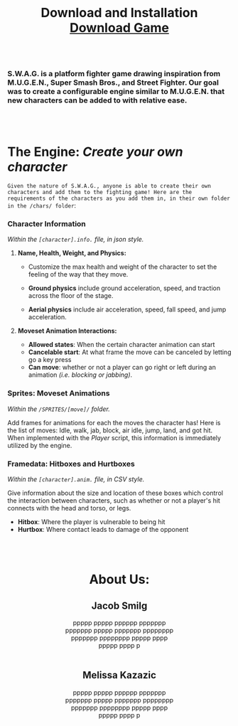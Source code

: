 <div align=center>
<br/>
<h1> Download and Installation
<section id="downloads">
          <a href="/download.md" class="btn btn-github"><span class="icon"></span>Download Game</a>
        </section>
</div>

<br/>
<br/>

### S.W.A.G. is a platform fighter game drawing inspiration from M.U.G.E.N., Super Smash Bros., and Street Fighter. Our goal was to create a configurable engine similar to M.U.G.E.N. that new characters can be added to with relative ease.
<br/>
<br/>

# **The Engine**: *Create your own character*
`Given the nature of S.W.A.G., anyone is able to create their own characters and add them to the fighting game! Here are the requirements of the characters as you add them in, in their own folder in the /chars/ folder`:

### Character Information
*Within the `[character].info.` file, in json style.*
1. **Name, Health, Weight, and Physics:**

    - Customize the max health and weight of the character to set the feeling of the way that they move. 
    
    - **Ground physics** include ground acceleration, speed, and traction across the floor of the stage.
    
    - **Aerial physics** include air acceleration, speed, fall speed, and jump acceleration. 


2. **Moveset Animation Interactions:**
    - **Allowed states**: When the certain character animation can start
    - **Cancelable start**: At what frame the move can be canceled by letting go a key press
    - **Can move**: whether or not a player can go right or left during an animation *(i.e. blocking or jabbing)*.

### Sprites: Moveset Animations
*Within the `/SPRITES/[move]/` folder.*

Add frames for animations for each the moves the character has! Here is the list of moves: Idle, walk, jab, block, air idle, jump, land, and got hit. When implemented with the *Player* script, this information is immediately utilized by the engine.

### Framedata: Hitboxes and Hurtboxes
*Within the `[character].anim.` file, in CSV style.*

Give information about the size and location of these boxes which control the interaction between characters, such as whether or not a player's hit connects with the head and torso, or legs.
- **Hitbox**: Where the player is vulnerable to being hit
- **Hurtbox**: Where contact leads to damage of the opponent

<br/>
<br/>
<div align=center>
<h1> About Us: </h1>
<h2> Jacob Smilg </h2>
<div style= "width:50%">
ppppp ppppp pppppp ppppppp ppppppp  ppppp ppppppp pppppppp ppppppp pppppppp ppppp pppp ppppp pppp p </div>
<br/>
<h2> Melissa Kazazic </h2>
<div style= "width:50%">
ppppp ppppp pppppp ppppppp ppppppp  ppppp ppppppp pppppppp ppppppp pppppppp ppppp pppp ppppp pppp p </div>
</div>